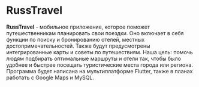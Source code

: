 # RussTravel
**RussTravel** - мобильное приложение, которое поможет путешественникам планировать свои поездки. Оно включает в себя функции по поиску и бронированию отелей, местных достопримечательностей. Также будут предусмотрены интегрированные карты и советы по путешествиям. 
Наша цель: помочь людям подбирать оптимальные маршруты и отели так, чтобы было удобнее и быстрее посещать туристические места города или региона.
Программа будет написана на мультиплатформе Flutter, также в планах работать с Google Maps и MySQL.
